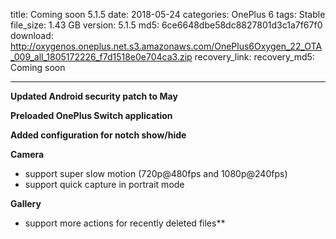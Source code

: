title: Coming soon  5.1.5
date: 2018-05-24
categories: OnePlus 6
tags: Stable
file_size: 1.43 GB
version: 5.1.5
md5: 6ce6648dbe58dc8827801d3c1a7f67f0
download: http://oxygenos.oneplus.net.s3.amazonaws.com/OnePlus6Oxygen_22_OTA_009_all_1805172226_f7d1518e0e704ca3.zip
recovery_link: 
recovery_md5: Coming soon

---
**Updated Android security patch to May**

**Preloaded OnePlus Switch application**

**Added configuration for notch show/hide**

**Camera**
* support super slow motion (720p@480fps and 1080p@240fps)
* support quick capture in portrait mode

**Gallery**
* support more actions for recently deleted files**
